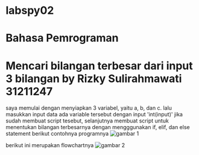 # labspy02
# Bahasa Pemrograman
# Mencari bilangan terbesar dari input 3 bilangan by Rizky Sulirahmawati 31211247

saya memulai dengan menyiapkan 3 variabel, yaitu a, b, dan c. lalu masukkan input data ada variable tersebut dengan input 'int(input)'
jika sudah membuat script tesebut, selanjutnya membuat script untuk menentukan bilangan terbesarnya dengan mengggunakan if, elif, dan else statement
berikut contohnya programnya
![gambar 1](ss1.png/pict)

berikut ini merupakan flowchartnya
![gambar 2](flowchart.png/pict)
